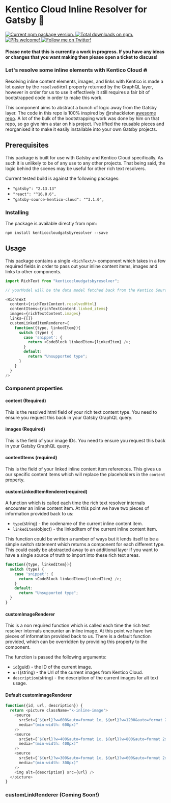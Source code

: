 # Kentico Cloud Inline Resolver for Gatsby :rocket:

<a href="https://www.npmjs.org/package/kenticocloudgatsbyresolver">
  <img src="https://img.shields.io/npm/v/kenticocloudgatsbyresolver.svg" alt="Current npm package version." />
</a>
<a href="https://npmcharts.com/compare/kenticocloudgatsbyresolver?minimal=true">
  <img src="https://img.shields.io/npm/dt/kenticocloudgatsbyresolver.svg" alt="Total downloads on npm." />
</a>
<a href="https://github.com/billyryanwilliams/kenticocloudgatsbyresolver/issues">
  <img src="https://img.shields.io/badge/PRs-welcome-brightgreen.svg" alt="PRs welcome!" />
</a>
<a href="https://twitter.com/intent/follow?screen_name=iambillwill">
  <img src="https://img.shields.io/twitter/follow/iambillwill.svg?label=Follow%20me" alt="Follow me on Twitter!" />
</a>

#### Please note that this is currently a work in progress. If you have any ideas or changes that you want making then please open a ticket to discuss!

### Let's resolve some inline elements with Kentico Cloud :fire:

Resolving inline content elements, images, and links with Kentico is made a lot easier by the `resolvedHtml` property returned by the GraphQL layer, however in order for us to use it effectively it still requires a fair bit of bootstrapped code in order to make this work. 

This component aims to abstract a bunch of logic away from the Gatsby layer. The code in this repo is 100% inspired by @rshackleton [awesome repo](https://github.com/rshackleton/rshackleton.co.uk). A lot of the bulk of the bootstrapping work was done by him on that repo, so go give him a star on his project. I've lifted the reusable pieces and reorganised it to make it easily installable into your own Gatsby projects. 

## Prerequisites

This package is built for use with Gatsby and Kentico Cloud specifically. As such it is unlikely to be of any use to any other projects. That being said, the logic behind the scenes may be useful for other rich text resolvers. 

Current tested build is against the following packages:
* `"gatsby": "2.13.13"`
* `"react": "^16.8.6",`
* `"gatsby-source-kentico-cloud": "^3.1.0",`

### Installing
The package is available directly from npm:

```
npm install kenticocloudgatsbyresolver --save
```

## Usage
This package contains a single `<RichText/>` component which takes in a few required fields in order to pass out your inline content items, images and links to other components.

```js
import RichText from "kenticocloudgatsbyresolver";

// yourModel will be the data model fetched back from the Kentico Sourcing plugin.

<RichText 
  content={richTextContent.resolvedHtml}
  contentItems={richTextContent.linked_items}
  images={richTextContent.images}
  links={[]}
  customLinkedItemRenderer={
    function({type, linkedItem}){
      switch (type) {
        case 'snippet': {
          return <CodeBlock linkedItem={linkedItem} />;
        }
        default:
          return "Unsupported type";
      }
    }
  }
/>
```

### Component properties

#### content (Required)
This is the resolved html field of your rich text content type. You need to ensure you request this back in your Gatsby GraphQL query.

#### images (Required)
This is the field of your image IDs. You need to ensure you request this back in your Gatsby GraphQL query.

#### contentItems (required)
This is the field of your linked inline content item references. This gives us our specific content items which will replace the placeholders in the `content` property. 

#### customLinkedItemRenderer(required)
A function which is called each time the rich text resolver internals encounter an inline content item. At this point we have two pieces of information provided back to us:
* `type`(string) - the codename of the current inline content item.
* `linkedItem`(object) - the linkedItem of the current inline content item. 

This function could be written a number of ways but it lends itself to be a simple switch statement which returns a component for each different type. This could easily be abstracted away to an additional layer if you want to have a single source of truth to import into these rich text areas. 

```js
function({type, linkedItem}){
  switch (type) {
    case 'snippet': {
      return <CodeBlock linkedItem={linkedItem} />;
    }
    default:
      return "Unsupported type";
  }
}
```

#### customImageRenderer
This is a non required function which is called each time the rich text resolver internals encounter an inline image. At this point we have two pieces of information provided back to us. There is a default function provided, which can be overridden by providing this property to the component. 

The function is passed the following arguments:

* `id`(guid) - the ID of the current image.
* `url`(string) - the Url of the current images from Kentico Cloud. 
* `description`(string) - the description of the current images for alt text usage.

#### Default customImageRenderer
```js
function({id, url, description}) {
  return <picture className="k-inline-image">
    <source 
      srcSet={`${url}?w=600&auto=format 1x, ${url}?w=1200&auto=format 2x`}
      media="(min-width: 600px)"
    />
    <source 
      srcSet={`${url}?w=400&auto=format 1x, ${url}?w=800&auto=format 2x`}
      media="(min-width: 400px)"
    />
    <source 
      srcSet={`${url}?w=300&auto=format 1x, ${url}?w=600&auto=format 2x`}
      media="(min-width: 300px)"
    />
    <img alt={description} src={url} />
  </picture>
}
```

### customLinkRenderer (Coming Soon!)